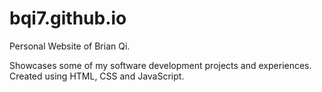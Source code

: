 # bqi7.github.io
Personal Website of Brian Qi.

Showcases some of my software development projects and experiences.
Created using HTML, CSS and JavaScript.
